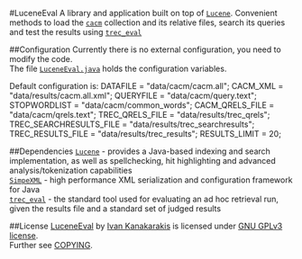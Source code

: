 #LuceneEval
A library and application built on top of [`Lucene`](http://lucene.apache.org/). Convenient methods to load the [`cacm`](http://ir.dcs.gla.ac.uk/resources/test_collections/cacm/) collection and its relative files, search its queries and test the results using [`trec_eval`](http://trec.nist.gov)

##Configuration
Currently there is no external configuration, you need to modify the code.<br/>
The file [`LuceneEval.java`](https://github.com/c00kiemon5ter/LuceneEval/blob/master/src/application/LuceneEval.java) holds the configuration variables.<br/>

  Default configuration is: 
    DATAFILE = "data/cacm/cacm.all";
    CACM_XML = "data/results/cacm.all.xml";
    QUERYFILE = "data/cacm/query.text";
    STOPWORDLIST = "data/cacm/common_words";
    CACM_QRELS_FILE = "data/cacm/qrels.text";
    TREC_QRELS_FILE = "data/results/trec_qrels";
    TREC_SEARCHRESULTS_FILE = "data/results/trec_searchresults";
    TREC_RESULTS_FILE = "data/results/trec_results";
    RESULTS_LIMIT = 20; 

##Dependencies
[`Lucene`](http://lucene.apache.org/) - provides a Java-based indexing and search implementation, as well as spellchecking, hit highlighting and advanced analysis/tokenization capabilities <br/>
[`SimpeXML`](http://simple.sourceforge.net/) - high performance XML serialization and configuration framework for Java <br/>
[`trec_eval`](http://trec.nist.gov/) - the standard tool used for evaluating an ad hoc retrieval run, given the results file and a standard set of judged results

##License
<a href="https://github.com/c00kiemon5ter/">LuceneEval</a> by <a href="http://c00kiemon5ter.ath.cx">Ivan Kanakarakis</a> is licensed under <a rel="license" href="http://www.gnu.org/licenses/gpl.txt">GNU GPLv3 license</a>.<br/>Further see [COPYING](https://github.com/c00kiemon5ter/LuceneEval/blob/master/COPYING).
